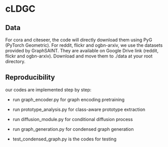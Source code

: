 # cLDGC

## Data
For cora and citeseer, the code will directly download them using PyG (PyTorch Geometric). For reddit, flickr and ogbn-arxiv, we use the datasets provided by GraphSAINT. They are available on Google Drive link (reddit, flickr and ogbn-arxiv). Download and move them to ./data at your root directory.


## Reproducibility
our codes are implemented step by step:
- run graph_encoder.py for graph encoding pretraining
- run prototype_analysis.py for class-aware prototype extraction
- run diffusion_module.py for conditional diffusion process
- run graph_generation.py for condensed graph generation

- test_condensed_graph.py is the codes for testing
